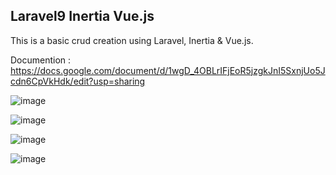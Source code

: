  ## Laravel9 Inertia Vue.js

 This is a basic crud creation using Laravel, Inertia & Vue.js.
 
 Documention : https://docs.google.com/document/d/1wgD_4OBLrIFjEoR5jzgkJnI5SxnjUo5Jcdn6CpVkHdk/edit?usp=sharing

![image](https://user-images.githubusercontent.com/61915302/236173448-b6a35320-07bf-4bd0-a2b8-4078d49f4e4b.png)

![image](https://user-images.githubusercontent.com/61915302/236173508-2f9a7453-66a8-4d9c-9ebf-5742a23a694e.png)

![image](https://user-images.githubusercontent.com/61915302/236173296-a4912c06-a888-4ec4-9658-80d202aefcd4.png)

![image](https://user-images.githubusercontent.com/61915302/236221037-56b12996-077f-4d18-b78d-eb280eb85068.png)
